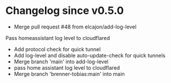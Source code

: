 # Changelog since v0.5.0
- Merge pull request #48 from elcajon/add-log-level

Pass homeassistant log level to cloudflared 
- Add protocol check for quick tunnel 
- Add log-level and disable auto-update-check for quick tunnels 
- Merge branch 'main' into add-log-level 
- pass home assistant log level to cloudflared 
- Merge branch 'brenner-tobias:main' into main 

